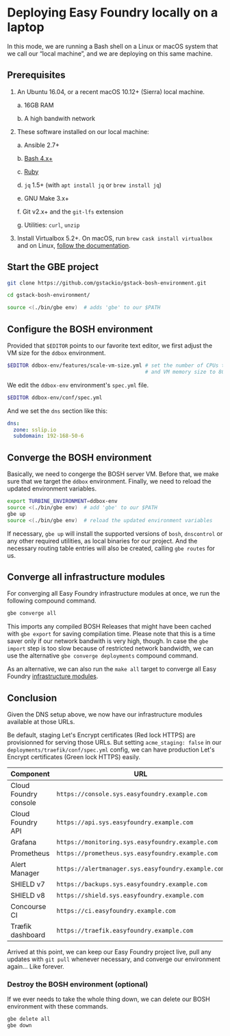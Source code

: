 Deploying Easy Foundry locally on a laptop
==========================================

In this mode, we are running a Bash shell on a Linux or macOS system that we
call our “local machine”, and we are deploying on this same machine.


## Prerequisites

1. An Ubuntu 16.04, or a recent macOS 10.12+ (Sierra) local machine.

    a. 16GB RAM

    b. A high bandwith network

2. These software installed on our local machine:

    a. Ansible 2.7+

    b. [Bash 4.x+](../prerequisites/bash.md)

    c. [Ruby](../prerequisites/ruby.md)

    d. `jq` 1.5+ (with `apt install jq` or `brew install jq`)

    e. GNU Make 3.x+

    f. Git v2.x+ and the `git-lfs` extension

    g. Utilities: `curl`, `unzip`

3. Install Virtualbox 5.2+. On macOS, run `brew cask install virtualbox` and on
   Linux, [follow the documentation][vbox_install].

[vbox_install]: https://www.virtualbox.org/wiki/Linux_Downloads


## Start the GBE project

```bash
git clone https://github.com/gstackio/gstack-bosh-environment.git

cd gstack-bosh-environment/

source <(./bin/gbe env)  # adds 'gbe' to our $PATH
```


## Configure the BOSH environment

Provided that `$EDITOR` points to our favorite text editor, we first adjust
the VM size for the `ddbox` environment.

```bash
$EDITOR ddbox-env/features/scale-vm-size.yml # set the number of CPUs to 4,
                                             # and VM memory size to 8000 MB
```

We edit the `ddbox-env` environment's `spec.yml` file.

```bash
$EDITOR ddbox-env/conf/spec.yml
```

And we set the `dns` section like this:

```yaml
dns:
  zone: sslip.io
  subdomain: 192-168-50-6
```


## Converge the BOSH environment

Basically, we need to congerge the BOSH server VM. Before that, we make sure
that we target the `ddbox` environment.
Finally, we need to reload the updated environment variables.

```bash
export TURBINE_ENVIRONMENT=ddbox-env
source <(./bin/gbe env)  # add 'gbe' to our $PATH
gbe up
source <(./bin/gbe env)  # reload the updated environment variables
```

If necessary, `gbe up` will install the supported versions of
`bosh`, `dnscontrol`
or any other required utilities, as local binaries for our project.
And the necessary routing table entries will also be created, calling
`gbe routes` for us.


## Converge all infrastructure modules

For converging all Easy Foundry infrastructure modules at once, we run the
following compound command.

```bash
gbe converge all
```

This imports any compiled BOSH Releases that might have been cached with
`gbe export` for saving compilation time. Please note that this is a time
saver only if our network bandwith is very high, though. In case the
`gbe import` step is too slow because of restricted network bandwidth, we can
use the alternative `gbe converge deployments` compound command.

As an alternative, we can also run the `make all` target to converge all Easy
Foundry [infrastructure modules](../components.md).


## Conclusion

Given the DNS setup above, we now have our infrastructure modules available at
those URLs.

Be default, staging Let's Encrypt certificates (Red lock HTTPS) are
provisionned for serving those URLs. But setting `acme_staging: false` in our
`deployments/traefik/conf/spec.yml` config, we can have production Let's
Encrypt certificates (Green lock HTTPS) easily.

 Component            | URL
----------------------|----------------------------------------------------
Cloud Foundry console | `https://console.sys.easyfoundry.example.com`
Cloud Foundry API     | `https://api.sys.easyfoundry.example.com`
Grafana               | `https://monitoring.sys.easyfoundry.example.com`
Prometheus            | `https://prometheus.sys.easyfoundry.example.com`
Alert Manager         | `https://alertmanager.sys.easyfoundry.example.com`
SHIELD v7             | `https://backups.sys.easyfoundry.example.com`
SHIELD v8             | `https://shield.sys.easyfoundry.example.com`
Concourse CI          | `https://ci.easyfoundry.example.com`
Træfik dashboard      | `https://traefik.easyfoundry.example.com`

Arrived at this point, we can keep our Easy Foundry project live, pull any
updates with `git pull` whenever necessary, and converge our environment
again... Like forever.


### Destroy the BOSH environment (optional)

If we ever needs to take the whole thing down, we can delete our BOSH
environment with these commands.

```bash
gbe delete all
gbe down
```
